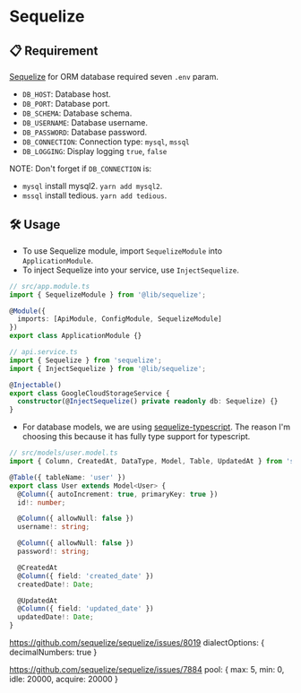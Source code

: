 # Sequelize

## 📋 Requirement

[Sequelize](https://github.com/Automattic/mongoose/) for ORM database required seven `.env` param.

- `DB_HOST`: Database host.
- `DB_PORT`: Database port.
- `DB_SCHEMA`: Database schema.
- `DB_USERNAME`: Database username.
- `DB_PASSWORD`: Database password.
- `DB_CONNECTION`: Connection type: `mysql`, `mssql`
- `DB_LOGGING`: Display logging `true`, `false`

NOTE: Don't forget if `DB_CONNECTION` is:

- `mysql` install mysql2. `yarn add mysql2`.
- `mssql` install tedious. `yarn add tedious`.

## 🛠️ Usage

- To use Sequelize module, import `SequelizeModule` into `ApplicationModule`.
- To inject Sequelize into your service, use `InjectSequelize`.

```ts
// src/app.module.ts
import { SequelizeModule } from '@lib/sequelize';

@Module({
  imports: [ApiModule, ConfigModule, SequelizeModule]
})
export class ApplicationModule {}

// api.service.ts
import { Sequelize } from 'sequelize';
import { InjectSequelize } from '@lib/sequelize';

@Injectable()
export class GoogleCloudStorageService {
  constructor(@InjectSequelize() private readonly db: Sequelize) {}
}
```

- For database models, we are using [sequelize-typescript](https://github.com/RobinBuschmann/sequelize-typescript). The reason I'm choosing this because it has fully type support for typescript.

```ts
// src/models/user.model.ts
import { Column, CreatedAt, DataType, Model, Table, UpdatedAt } from 'sequelize-typescript';

@Table({ tableName: 'user' })
export class User extends Model<User> {
  @Column({ autoIncrement: true, primaryKey: true })
  id!: number;

  @Column({ allowNull: false })
  username!: string;

  @Column({ allowNull: false })
  password!: string;

  @CreatedAt
  @Column({ field: 'created_date' })
  createdDate!: Date;

  @UpdatedAt
  @Column({ field: 'updated_date' })
  updatedDate!: Date;
}
```


https://github.com/sequelize/sequelize/issues/8019
dialectOptions: { decimalNumbers: true }

https://github.com/sequelize/sequelize/issues/7884
pool: {
max: 5,
min: 0,
idle: 20000,
acquire: 20000
}
